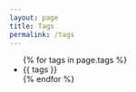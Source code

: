 ```yaml
---
layout: page
title: Tags
permalink: /tags
---
```


<ul>
  {% for tags in page.tags %}
    <li>{{ tags }}</li>
  {% endfor %}
</ul>
